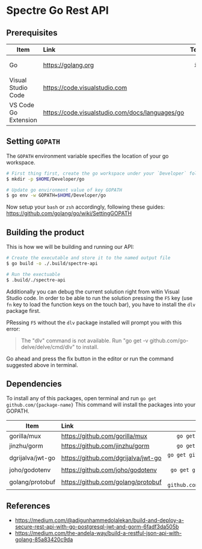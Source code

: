 # Spectre Go Rest API

## Prerequisites

| Item        | Link           | Terminal  |
| ------------- |:-------------| -----:|
| Go      | <https://golang.org> | `brew install golang` |
| Visual Studio Code      | <https://code.visualstudio.com>      |   N/A |
| VS Code Go Extension | <https://code.visualstudio.com/docs/languages/go>     |   N/A |

## Setting `GOPATH`

The `GOPATH` environment variable specifies the location of your go workspace.

```bash
# First thing first, create the go workspace under your `Developer` folder.
$ mkdir -p $HOME/Developer/go

# Update go environment value of key GOPATH
$ go env -w GOPATH=$HOME/Developer/go
```

Now setup your `bash` or `zsh` accordingly, following these guides:
<https://github.com/golang/go/wiki/SettingGOPATH>

## Building the product

This is how we will be building and running our API:

```bash
# Create the executable and store it to the named output file
$ go build -o ./.build/spectre-api

# Run the exectuable
$ .build/./spectre-api
```

Additionally you can debug the current solution right from witin Visual Studio code. In order to be able to run the solution pressing the `F5` key (use `fn` key to load the function keys on the touch bar), you have to install the `dlv` package first.

PRessing `F5` without the `dlv` package installed will prompt you with this error:

> The "dlv" command is not available. Run "go get -v github.com/go-delve/delve/cmd/dlv" to install.

Go ahead and press the fix button in the editor or run the command suggested above in terminal.

## Dependencies

To install any of this packages, open terminal and run
`go get github.com/{package-name}`
This command will install the packages into your GOPATH.

| Item        | Link           | Terminal |
| ------------- |:-------------| -----:|
| gorilla/mux | <https://github.com/gorilla/mux> | `go get github.com/gorilla/mux` |
| jinzhu/gorm | <https://github.com/jinzhu/gorm> |   `go get github.com/jinzhu/gorm`|
| dgrijalva/jwt-go | <https://github.com/dgrijalva/jwt-go> | `go get github.com/dgrijalva/jwt-go` |
| joho/godotenv| <https://github.com/joho/godotenv> |`go get github.com/joho/godotenv` |
| golang/protobuf| <https://github.com/golang/protobuf> | `go get github.com/golang/protobuf/proto` |

## References

- <https://medium.com/@adigunhammedolalekan/build-and-deploy-a-secure-rest-api-with-go-postgresql-jwt-and-gorm-6fadf3da505b>
- <https://medium.com/the-andela-way/build-a-restful-json-api-with-golang-85a83420c9da>
